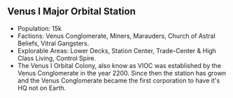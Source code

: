 ## Venus I Major Orbital Station
 * Population: 15k
 * Factions: Venus Conglomerate, Miners, Marauders, Church of Astral Beliefs, Vitral Gangsters.
 * Explorable Areas: Lower Decks, Station Center, Trade-Center & High Class Living, Control Spire.
 * The Venus I Orbital Colony, also know as VIOC was established by the Venus Conglomerate in the year 2200. Since then the station has grown and the Venus Conglomerate became the first corporation to have it's HQ not on Earth.